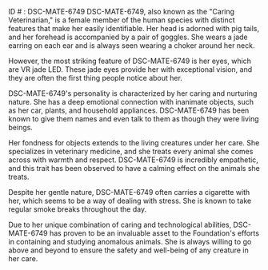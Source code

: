 ID # : DSC-MATE-6749
DSC-MATE-6749, also known as the "Caring Veterinarian," is a female member of the human species with distinct features that make her easily identifiable. Her head is adorned with pig tails, and her forehead is accompanied by a pair of goggles. She wears a jade earring on each ear and is always seen wearing a choker around her neck.

However, the most striking feature of DSC-MATE-6749 is her eyes, which are VR jade LED. These jade eyes provide her with exceptional vision, and they are often the first thing people notice about her.

DSC-MATE-6749's personality is characterized by her caring and nurturing nature. She has a deep emotional connection with inanimate objects, such as her car, plants, and household appliances. DSC-MATE-6749 has been known to give them names and even talk to them as though they were living beings.

Her fondness for objects extends to the living creatures under her care. She specializes in veterinary medicine, and she treats every animal she comes across with warmth and respect. DSC-MATE-6749 is incredibly empathetic, and this trait has been observed to have a calming effect on the animals she treats.

Despite her gentle nature, DSC-MATE-6749 often carries a cigarette with her, which seems to be a way of dealing with stress. She is known to take regular smoke breaks throughout the day.

Due to her unique combination of caring and technological abilities, DSC-MATE-6749 has proven to be an invaluable asset to the Foundation's efforts in containing and studying anomalous animals. She is always willing to go above and beyond to ensure the safety and well-being of any creature in her care.